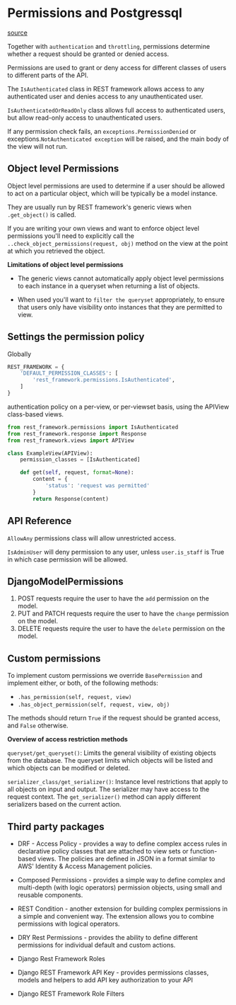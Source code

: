 # Permissions and Postgressql

[source](https://www.django-rest-framework.org/api-guide/permissions/)

Together with `authentication` and `throttling`, permissions determine whether a request should be granted or denied access.

Permissions are used to grant or deny access for different classes of users to different parts of the API.

The `IsAuthenticated` class in REST framework allows access to any authenticated user and denies access to any unauthenticated user.

`IsAuthenticatedOrReadOnly` class allows full access to authenticated users, but allow read-only access to unauthenticated users.

If any permission check fails, an `exceptions.PermissionDenied` or exceptions.`NotAuthenticated exception` will be raised, and the main body of the view will not run.

## Object level Permissions

Object level permissions are used to determine if a user should be allowed to act on a particular object, which will be typically be a model instance.

They are usually run by REST framework's generic views when `.get_object()` is called.

If you are writing your own views and want to enforce object level permissions  you'll need to explicitly call the `..check_object_permissions(request, obj)` method on the view at the point at which you retrieved the object.

**Limitations of object level permissions**

* The generic views cannot automatically apply object level permissions to each instance in a queryset when returning a list of objects.

* When used you'll want to `filter the queryset` appropriately, to ensure that users only have visibility onto instances that they are permitted to view.

## Settings the permission policy

Globally
```python
REST_FRAMEWORK = {
    'DEFAULT_PERMISSION_CLASSES': [
        'rest_framework.permissions.IsAuthenticated',
    ]
}
```

 authentication policy on a per-view, or per-viewset basis, using the APIView class-based views.
 
```python
from rest_framework.permissions import IsAuthenticated
from rest_framework.response import Response
from rest_framework.views import APIView

class ExampleView(APIView):
    permission_classes = [IsAuthenticated]

    def get(self, request, format=None):
        content = {
            'status': 'request was permitted'
        }
        return Response(content)
```

## API Reference

`AllowAny` permissions class will allow unrestricted access.

`IsAdminUser` will deny permission to any user, unless `user.is_staff` is True in which case permission will be allowed.

## DjangoModelPermissions

1. POST requests require the user to have the `add` permission on the model.
2. PUT and PATCH requests require the user to have the `change` permission on the model.
3. DELETE requests require the user to have the `delete` permission on the model.

## Custom permissions

To implement custom permissions we override `BasePermission` and implement either, or both, of the following methods:

* `.has_permission(self, request, view)`
* `.has_object_permission(self, request, view, obj)`

The methods should return `True` if the request should be granted access, and `False` otherwise.

**Overview of access restriction methods**

`queryset/get_queryset()`: Limits the general visibility of existing objects from the database. The queryset limits which objects will be listed and which objects can be modified or deleted.

`serializer_class/get_serializer()`: Instance level restrictions that apply to all objects on input and output. The serializer may have access to the request context. The `get_serializer()` method can apply different serializers based on the current action.

## Third party packages

* DRF - Access Policy -  provides a way to define complex access rules in declarative policy classes that are attached to view sets or function-based views. The policies are defined in JSON in a format similar to AWS' Identity & Access Management policies.

* Composed Permissions - provides a simple way to define complex and multi-depth (with logic operators) permission objects, using small and reusable components.

* REST Condition -  another extension for building complex permissions in a simple and convenient way. The extension allows you to combine permissions with logical operators.

* DRY Rest Permissions - provides the ability to define different permissions for individual default and custom actions.

* Django Rest Framework Roles

* Django REST Framework API Key - provides permissions classes, models and helpers to add API key authorization to your API

* Django REST Framework Role Filters
